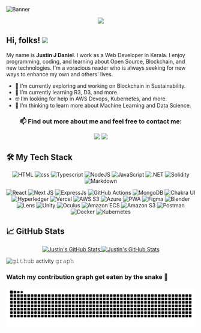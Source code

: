 ![Banner](https://user-images.githubusercontent.com/62233773/137176356-ed2a39e4-5cc6-48f5-9fc2-6e957ac01646.png 'Banner')

<p align="center">
  <a href="https://github.com/JustinJDaniel">
      <img src="https://readme-typing-svg.herokuapp.com/?lines=Web%20and%20Blockchain%20developer;Self-taught%20UI%2FUX%20Designer;Always%20learning%20new%20things&font=Fira%20Code&center=true&width=440&height=45&color=36BCF7&vCenter=true&size=22">
  </a>
</p>

<!-- ## Hi, folks! 👋 -->
<h2 align="left">
  Hi, folks!
  <img src="https://media.giphy.com/media/hvRJCLFzcasrR4ia7z/giphy.gif" width="28">
  <!--   <img src="https://komarev.com/ghpvc/?username=Justinjdaniel&label=Profile%20views&color=0e75b6&style=flat" alt="JustinJDaniel" /> -->
</h2>

My name is **Justin J Daniel**. I work as a Web Developer in Kerala. I enjoy programming, coding, and learning about Open Source, Blockchain, and new technologies. I'm a voracious reader who is always seeking for new ways to enhance my own and others' lives.

- 🔭 I’m currently exploring and working on Blockchain in Sustainability.
- 🌱 I’m currently learning R3, D3, and more.
- 🤓 I’m looking for help in AWS Devops, Kubernetes, and more.
- 🤔 I’m thinking to learn more about Machine Learning and Data Science.
<!-- - 💬 Ask me about ... -->
<!-- - 😄 Pronouns: ... -->
<!-- - ⚡ Fun fact: ... -->

<h3 align="center">
📫 Find out more about me and feel free to contact me:
</h3>

<p align="center">
<a title="Justinjdaniel555@gmail.com" href="mailto:justinjdaniel555@gmail.com"><img src="https://img.shields.io/badge/gmail%20-%23D14836.svg?&style=for-the-badge&logo=gmail&logoColor=white"/></a>
<a title="Linkedin" alt="Linkedin" href="https://www.linkedin.com/in/justin-j-daniel" target="_blank"><img src="https://img.shields.io/badge/justn j daniel%20-%230077B5.svg?&style=for-the-badge&logo=linkedin&logoColor=white"/></a>
<!-- <a title="Stack Overflow" alt="Stack Overflow" href="https://stackoverflow.com/users/17131124/hex" target="_blank"><img alt="Stack Overflow" src ="https://img.shields.io/badge/-Stack%20overflow-FE7A16?style=for-the-badge&logo=stack-overflow&logoColor=white"/></a> -->
<!-- <a title="CodePen" alt="CodePen" href="https://codepen.io/justinjdaniel" target="_blank"><img alt="CodePen" src ="https://img.shields.io/badge/CodePen-%23000000.svg?&style=for-the-badge&logo=codepen&logoColor=white"/></a> -->

</p>

## 🛠️ My Tech Stack

<p align="center">
<img alt="HTML" src="https://img.shields.io/badge/html5%20-%23E34F26.svg?&style=for-the-badge&logo=html5&logoColor=white"/>
<img alt="css" src="https://img.shields.io/badge/css3%20-%231572B6.svg?&style=for-the-badge&logo=css3&logoColor=white"/>
<img alt="Typescript" src="https://img.shields.io/badge/typescript%20-%23007ACC.svg?&style=for-the-badge&logo=typescript&logoColor=white"/>
<img alt="NodeJS" src="https://img.shields.io/badge/node.js%20-%23339933.svg?&style=for-the-badge&logo=node.js&logoColor=white"/>
<img alt="JavaScript" src="https://img.shields.io/badge/javascript%20-%23F7DF1E.svg?&style=for-the-badge&logo=javascript&logoColor=black"/>
<img alt=".NET" src="https://img.shields.io/badge/.NET%20-%23512BD4.svg?&style=for-the-badge&logo=.net&logoColor=white"/>
<img alt="Solidity" src="https://img.shields.io/badge/Solidity%20-%233C3C3D.svg?&style=for-the-badge&logo=ethereum"/>
<!-- <img src="https://img.shields.io/badge/deno-%23000000.svg?&style=for-the-badge&logo=deno&logoColor=white"/> -->
<!-- <img src="https://img.shields.io/badge/go-%2300ADD8.svg?&style=for-the-badge&logo=go&logoColor=white"/> -->
<!-- <img src="https://img.shields.io/badge/python%20-%2314354C.svg?&style=for-the-badge&logo=python&logoColor=white"/> -->
<img alt="Markdown" src="https://img.shields.io/badge/markdown-%23000000.svg?&style=for-the-badge&logo=markdown&logoColor=white"/>
</p>

<p align="center">
<img alt="React" src="https://img.shields.io/badge/react%20-%2320232a.svg?&style=for-the-badge&logo=react&logoColor=%2361DAFB"/>
<!-- <img alt="Astro" src="https://img.shields.io/badge/Astro%20-%23FF5D01.svg?&style=for-the-badge&logo=Astro&logoColor=white"/> -->
<img alt="Next JS" src="https://img.shields.io/badge/nextjs-%23000000.svg?&style=for-the-badge&logo=next.js&logoColor=white"/>
<img alt="ExpressJs" src="https://img.shields.io/badge/express%20-%23000000.svg?&style=for-the-badge&logo=express&logoColor=white"/>
<!-- <img alt="Git" src="https://img.shields.io/badge/git%20-%23F05032.svg?&style=for-the-badge&logo=git&logoColor=white"/> -->
<!-- <a href="https://github.com/Justinjdaniel" target="_blank"> -->
<!-- <img alt="GitHub" src="https://img.shields.io/badge/github%20-%23181717.svg?&style=for-the-badge&logo=github&logoColor=white" alt="GitHub"/></a> -->
<img alt="GitHub Actions" src="https://img.shields.io/badge/github Actions%20-%232088FF.svg?&style=for-the-badge&logo=github-actions&logoColor=white"/>
<img alt="MongoDB" src ="https://img.shields.io/badge/MongoDB-%234ea94b.svg?&style=for-the-badge&logo=mongodb&logoColor=white"/>  
<img alt="Chakra UI" src="https://img.shields.io/badge/Chakra UI%20-%23319795.svg?&style=for-the-badge&logo=Chakra UI&logoColor=white"/>
<!-- <img alt="Bootstrap" src="https://img.shields.io/badge/bootstrap%20-%23563D7C.svg?&style=for-the-badge&logo=bootstrap&logoColor=white"/> -->
<!-- <img alt="SASS" src="https://img.shields.io/badge/SASS%20-%23CC6699.svg?&style=for-the-badge&logo=SASS&logoColor=white"/> -->
<!-- <img alt="TailwindCss" src="https://img.shields.io/badge/tailwindcss%20-%2338B2AC.svg?&style=for-the-badge&logo=tailwind-css&logoColor=white"/> -->
<img alt="Hyperledger" src="https://img.shields.io/badge/Hyperledger%20-%232F3134.svg?&style=for-the-badge&logo=Hyperledger&logoColor=white"/>
<!-- <img alt="GitHub Pages" src="https://img.shields.io/badge/github pages%20-%23181717.svg?&style=for-the-badge&logo=github&logoColor=white" alt="GitHub Pages"/> -->
<img alt="Vercel" src="https://img.shields.io/badge/vercel%20-%23000000.svg?&style=for-the-badge&logo=vercel&logoColor=white"/>
<img alt="AWS S3" src="https://img.shields.io/badge/AWS%20-%23FF9900.svg?&style=for-the-badge&logo=amazon-aws&logoColor=white"/>
<!-- <img alt="Netlify" src="https://img.shields.io/badge/Netlify%20-%2300C7B7.svg?&style=for-the-badge&logo=Netlify&logoColor=white"/> -->
<img alt="Azure" src="https://img.shields.io/badge/azure%20-%230072C6.svg?&style=for-the-badge&logo=azure-devops&logoColor=white"/>
<!-- <img alt="WebAssembly" src="https://img.shields.io/badge/WebAssembly%20-%234700A3.svg?&style=for-the-badge&logo=WebAssembly&logoColor=white"/> -->
<img alt="PWA" src="https://img.shields.io/badge/PWA-%235A0FC8.svg?&style=for-the-badge&logo=PWA&logoColor=white"/>
<!-- <img alt="JSON Web Tokens" src="https://img.shields.io/badge/JSON Web Tokens-%23000000.svg?&style=for-the-badge&logo=JSON Web Tokens&logoColor=white"/> -->
<img alt="Figma" src="https://img.shields.io/badge/figma-%23F24E1E.svg?&style=for-the-badge&logo=figma&logoColor=white"/>
<img alt="Blender" src="https://img.shields.io/badge/Blender-%23F5792A.svg?&style=for-the-badge&logo=Blender&logoColor=white"/>
<!-- <img alt="Framer" src="https://img.shields.io/badge/Framer-%230055FF.svg?&style=for-the-badge&logo=Framer&logoColor=white"/> -->
<!-- <img alt="Adobe Photoshop" src="https://img.shields.io/badge/Adobe Photoshop%20-%23039BE5.svg?&style=for-the-badge&logo=adobe-photoshop&logoColor=white"/> -->
<!-- <img alt="Adobe Lightroom" src="https://img.shields.io/badge/Adobe Lightroom%20-%2331A8FF.svg?&style=for-the-badge&logo=adobe-lightroom&logoColor=white"/> -->
<img alt="Lens" src="https://img.shields.io/badge/Lens%20-%233D90CE.svg?&style=for-the-badge&logo=Lens&logoColor=white"/>
<!-- <img alt="Codepen.io" src="https://img.shields.io/badge/CodePen%20-%23000000.svg?&style=for-the-badge&logo=codepen&logoColor=white"/> -->
<img alt="Unity" src="https://img.shields.io/badge/Unity%20-%23000000.svg?&style=for-the-badge&logo=unity&logoColor=white"/>
<img alt="Oculus" src="https://img.shields.io/badge/Oculus%20-%231C1E20.svg?&style=for-the-badge&logo=Oculus&logoColor=white"/>
<!-- <img alt="Notion" src="https://img.shields.io/badge/Notion%20-%23000000.svg?&style=for-the-badge&logo=notion&logoColor=white"/> -->
<!-- <img alt="Ansible" src="https://img.shields.io/badge/Ansible%20-%23EE0000.svg?&style=for-the-badge&logo=ansible&logoColor=white" /> -->
<!-- <img alt="Webpack" src="https://img.shields.io/badge/Webpack%20-%238DD6F9.svg?&style=for-the-badge&logo=webpack&logoColor=black" /> -->
<img alt="Amazon ECS" src="https://img.shields.io/badge/Amazon ECS%20-%23FF9900.svg?&style=for-the-badge&logo=Amazon ECS&logoColor=white" />
<img alt="Amazon S3" src="https://img.shields.io/badge/Amazon s3%20-%23569A31.svg?&style=for-the-badge&logo=amazon s3&logoColor=white" />
<img alt="Postman" src="https://img.shields.io/badge/Postman-FF6C37?style=for-the-badge&logo=postman&logoColor=white" />
<img alt="Docker" src="https://img.shields.io/badge/Docker%20-%230db7ed.svg?&style=for-the-badge&logo=docker&logoColor=white"/>
<img alt="Kubernetes" src="https://img.shields.io/badge/kubernetes%20-%23326ce5.svg?&style=for-the-badge&logo=kubernetes&logoColor=white"/>
</p>

## &#x1f4c8; GitHub Stats

<!-- <p align="center">
  <a>
    <img height="150" width="150" src="https://user-images.githubusercontent.com/62233773/140079722-5bced92f-84fb-4b88-8f71-0ced42e51dde.png">
    <img align="center" src="https://github-readme-streak-stats.herokuapp.com/?user=JustinJDaniel&theme=github-dark&hide_border=true"/>
    <img height="150" width="150" src="https://user-images.githubusercontent.com/62233773/140079796-056d46b7-616b-4a6e-ba01-dc9cb7b5d3fa.png">
  </a>
</p> -->

<p align="center">
  <a href="https://github.com/Justinjdaniel">
    <img align="center" src="https://github-readme-stats.vercel.app/api?username=JustinJDaniel&show_icons=true&hide_border=true&line_height=27&count_private=true&include_all_commits=true&theme=github_dark" alt="Justin's GitHub Stats" />
  </a>
<a href="https://github.com/Justinjdaniel">
  <img align="center" src="https://github-readme-stats.vercel.app/api/top-langs/?username=JustinJDaniel&layout=compact&hide_border=true&theme=github_dark&hide=html,css,ejs&exclude_repo=learn-AR" alt="Justin's GitHub Stats" />
  </a>
</p>

![𝚐𝚒𝚝𝚑𝚞𝚋 activity 𝚐𝚛𝚊𝚙𝚑](https://github-readme-activity-graph.cyclic.app/graph?username=JustinJDaniel&theme=react-dark&hide_border=true&area=true)

### Watch my contribution graph get eaten by the snake 🐍

<!-- platane/snk works, it just puts it on a new branch -->
![Justinjdaniel snake gif](https://github.com/justinjdaniel/Justinjdaniel/blob/output/github-contribution-grid-snake.svg)

<!--
This is how Badge is done
  <img alt="" src="https://img.shields.io/badge/<badge>-%23<badge-color>.svg?&style=for-the-badge&logo=<badge>&logoColor=<logo-color>" alt="Badge Name"/>
-->

